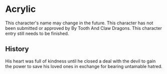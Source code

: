 # Acrylic
This character's name may change in the future. This character has not been submitted or approved by By Tooth And Claw Dragons. This character entry still needs to be finished.

## History
His heart was full of kindness until he closed a deal with the devil to gain the power to save his loved ones in exchange for bearing untamable hatred.
